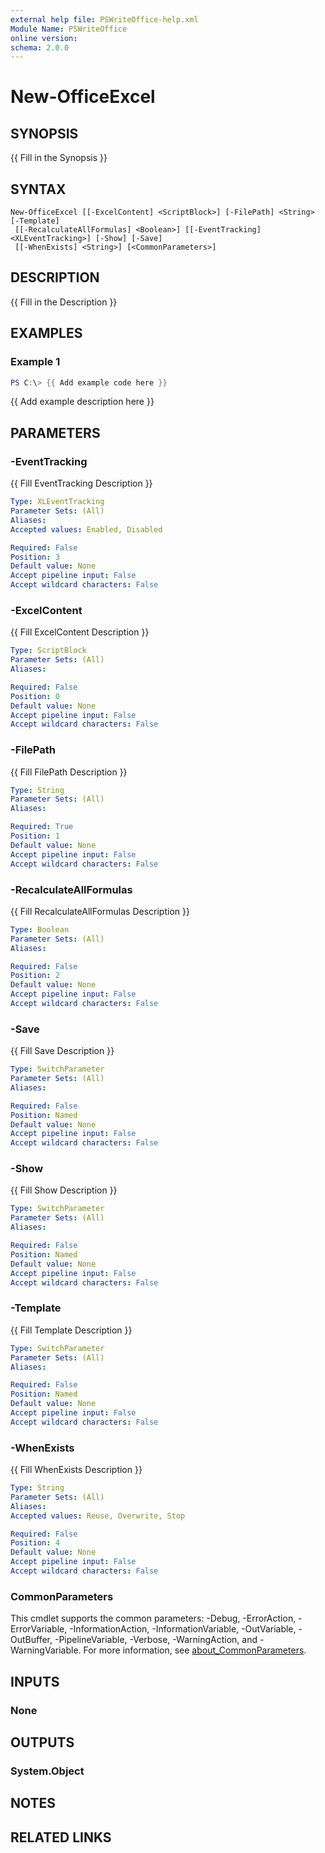 ```yaml
---
external help file: PSWriteOffice-help.xml
Module Name: PSWriteOffice
online version:
schema: 2.0.0
---
```


# New-OfficeExcel

## SYNOPSIS
{{ Fill in the Synopsis }}

## SYNTAX

```
New-OfficeExcel [[-ExcelContent] <ScriptBlock>] [-FilePath] <String> [-Template]
 [[-RecalculateAllFormulas] <Boolean>] [[-EventTracking] <XLEventTracking>] [-Show] [-Save]
 [[-WhenExists] <String>] [<CommonParameters>]
```

## DESCRIPTION
{{ Fill in the Description }}

## EXAMPLES

### Example 1
```powershell
PS C:\> {{ Add example code here }}
```

{{ Add example description here }}

## PARAMETERS

### -EventTracking
{{ Fill EventTracking Description }}

```yaml
Type: XLEventTracking
Parameter Sets: (All)
Aliases:
Accepted values: Enabled, Disabled

Required: False
Position: 3
Default value: None
Accept pipeline input: False
Accept wildcard characters: False
```

### -ExcelContent
{{ Fill ExcelContent Description }}

```yaml
Type: ScriptBlock
Parameter Sets: (All)
Aliases:

Required: False
Position: 0
Default value: None
Accept pipeline input: False
Accept wildcard characters: False
```

### -FilePath
{{ Fill FilePath Description }}

```yaml
Type: String
Parameter Sets: (All)
Aliases:

Required: True
Position: 1
Default value: None
Accept pipeline input: False
Accept wildcard characters: False
```

### -RecalculateAllFormulas
{{ Fill RecalculateAllFormulas Description }}

```yaml
Type: Boolean
Parameter Sets: (All)
Aliases:

Required: False
Position: 2
Default value: None
Accept pipeline input: False
Accept wildcard characters: False
```

### -Save
{{ Fill Save Description }}

```yaml
Type: SwitchParameter
Parameter Sets: (All)
Aliases:

Required: False
Position: Named
Default value: None
Accept pipeline input: False
Accept wildcard characters: False
```

### -Show
{{ Fill Show Description }}

```yaml
Type: SwitchParameter
Parameter Sets: (All)
Aliases:

Required: False
Position: Named
Default value: None
Accept pipeline input: False
Accept wildcard characters: False
```

### -Template
{{ Fill Template Description }}

```yaml
Type: SwitchParameter
Parameter Sets: (All)
Aliases:

Required: False
Position: Named
Default value: None
Accept pipeline input: False
Accept wildcard characters: False
```

### -WhenExists
{{ Fill WhenExists Description }}

```yaml
Type: String
Parameter Sets: (All)
Aliases:
Accepted values: Reuse, Overwrite, Stop

Required: False
Position: 4
Default value: None
Accept pipeline input: False
Accept wildcard characters: False
```

### CommonParameters
This cmdlet supports the common parameters: -Debug, -ErrorAction, -ErrorVariable, -InformationAction, -InformationVariable, -OutVariable, -OutBuffer, -PipelineVariable, -Verbose, -WarningAction, and -WarningVariable. For more information, see [about_CommonParameters](http://go.microsoft.com/fwlink/?LinkID=113216).

## INPUTS

### None

## OUTPUTS

### System.Object
## NOTES

## RELATED LINKS

